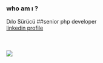 
### who am ı ?

Dılo Sürücü
##senior php developer<br>
[linkedin profile](https://www.linkedin.com/in/dilosurucu/)
<br>
<br>
<br>
<br>
![](https://media-exp1.licdn.com/dms/image/C4D03AQHhq7M9Oh5HoA/profile-displayphoto-shrink_200_200/0?e=1602720000&v=beta&t=D3CDGM0I5GPeYuKPbRFtcI12CJWgfvXS_7xXXUabIrM)
